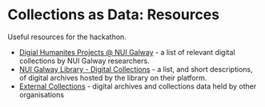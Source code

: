 # Collections as Data: Resources

Useful resources for the hackathon.

- [Digial Humanites Projects @ NUI Galway](nuig-dh-projects.md) - a list of relevant digital collections by NUI Galway researchers.
- [NUI Galway Library - Digital Collections](library-collections.md) - a list, and short descriptions, of digital archives hosted by the library on their platform.
- [External Collections](external-collections.md) - digital archives and collections data held by other organisations
